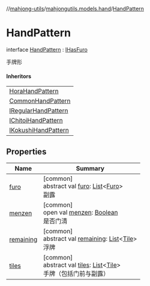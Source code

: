 //[mahjong-utils](../../../index.md)/[mahjongutils.models.hand](../index.md)/[HandPattern](index.md)

# HandPattern

interface [HandPattern](index.md) : [IHasFuro](../-i-has-furo/index.md)

手牌形

#### Inheritors

| |
|---|
| [HoraHandPattern](../../mahjongutils.hora/-hora-hand-pattern/index.md) |
| [CommonHandPattern](../-common-hand-pattern/index.md) |
| [IRegularHandPattern](../-i-regular-hand-pattern/index.md) |
| [IChitoiHandPattern](../-i-chitoi-hand-pattern/index.md) |
| [IKokushiHandPattern](../-i-kokushi-hand-pattern/index.md) |

## Properties

| Name | Summary |
|---|---|
| [furo](../-i-has-furo/furo.md) | [common]<br>abstract val [furo](../-i-has-furo/furo.md): [List](https://kotlinlang.org/api/latest/jvm/stdlib/kotlin.collections/-list/index.html)&lt;[Furo](../../mahjongutils.models/-furo/index.md)&gt;<br>副露 |
| [menzen](../-i-has-furo/menzen.md) | [common]<br>open val [menzen](../-i-has-furo/menzen.md): [Boolean](https://kotlinlang.org/api/latest/jvm/stdlib/kotlin/-boolean/index.html)<br>是否门清 |
| [remaining](remaining.md) | [common]<br>abstract val [remaining](remaining.md): [List](https://kotlinlang.org/api/latest/jvm/stdlib/kotlin.collections/-list/index.html)&lt;[Tile](../../mahjongutils.models/-tile/index.md)&gt;<br>浮牌 |
| [tiles](tiles.md) | [common]<br>abstract val [tiles](tiles.md): [List](https://kotlinlang.org/api/latest/jvm/stdlib/kotlin.collections/-list/index.html)&lt;[Tile](../../mahjongutils.models/-tile/index.md)&gt;<br>手牌（包括门前与副露） |
